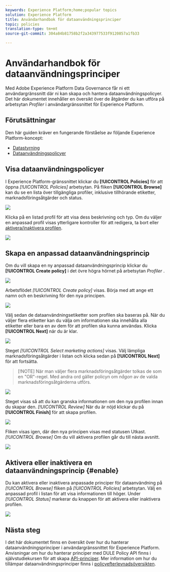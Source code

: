 ```yaml
---
keywords: Experience Platform;home;popular topics
solution: Experience Platform
title: Användarhandbok för dataanvändningsprinciper
topic: policies
translation-type: tm+mt
source-git-commit: 304a84b81758b2f2a343977533f9120857a1fb33

---
```



# Användarhandbok för dataanvändningsprinciper

Med Adobe Experience Platform Data Governance får ni ett användargränssnitt där ni kan skapa och hantera dataanvändningspolicyer. Det här dokumentet innehåller en översikt över de åtgärder du kan utföra på arbetsytan _Profiler_ i användargränssnittet för Experience Platform.

## Förutsättningar

Den här guiden kräver en fungerande förståelse av följande Experience Platform-koncept:

- [Datastyrning](../home.md)
- [Dataanvändningspolicyer](./overview.md)

## Visa dataanvändningspolicyer

I Experience Platform-gränssnittet klickar du **[!UICONTROL Policies]** för att öppna *[!UICONTROL Policies]* arbetsytan. På fliken **[!UICONTROL Browse]** kan du se en lista över tillgängliga profiler, inklusive tillhörande etiketter, marknadsföringsåtgärder och status.

![](../images/policies/browse-policies.png)

Klicka på en listad profil för att visa dess beskrivning och typ. Om du väljer en anpassad profil visas ytterligare kontroller för att redigera, ta bort eller [aktivera/inaktivera profilen](#enable).

![](../images/policies/policy-details.png)

## Skapa en anpassad dataanvändningsprincip

Om du vill skapa en ny anpassad dataanvändningsprincip klickar du **[!UICONTROL Create policy]** i det övre högra hörnet på arbetsytan *Profiler* .

![](../images/policies/create-policy-button.png)

Arbetsflödet *[!UICONTROL Create policy]* visas. Börja med att ange ett namn och en beskrivning för den nya principen.

![](../images/policies/create-policy-description.png)

Välj sedan de dataanvändningsetiketter som profilen ska baseras på. När du väljer flera etiketter kan du välja om informationen ska innehålla alla etiketter eller bara en av dem för att profilen ska kunna användas. Klicka **[!UICONTROL Next]** när du är klar.

![](../images/policies/add-labels.png)

Steget *[!UICONTROL Select marketing actions]* visas. Välj lämpliga marknadsföringsåtgärder i listan och klicka sedan på **[!UICONTROL Next]** för att fortsätta.

>[!NOTE] När man väljer flera marknadsföringsåtgärder tolkas de som en &quot;OR&quot;-regel. Med andra ord gäller policyn om _någon_ av de valda marknadsföringsåtgärderna utförs.

![](../images/policies/add-marketing-actions.png)

Steget visas så att du kan granska informationen om den nya profilen innan du skapar den. *[!UICONTROL Review]* När du är nöjd klickar du på **[!UICONTROL Finish]** för att skapa profilen.

![](../images/policies/policy-review.png)

Fliken visas igen, där den nya principen visas med statusen Utkast. *[!UICONTROL Browse]* Om du vill aktivera profilen går du till nästa avsnitt.

![](../images/policies/created-policy.png)

## Aktivera eller inaktivera en dataanvändningsprincip {#enable}

Du kan aktivera eller inaktivera anpassade principer för dataanvändning på *[!UICONTROL Browse]* fliken på *[!UICONTROL Policies]* arbetsytan. Välj en anpassad profil i listan för att visa informationen till höger. Under *[!UICONTROL Status]* markerar du knappen för att aktivera eller inaktivera profilen.

![](../images/policies/enable-policy.png)

## Nästa steg

I det här dokumentet finns en översikt över hur du hanterar dataanvändningsprinciper i användargränssnittet för Experience Platform. Anvisningar om hur du hanterar principer med DULE Policy API finns i självstudiekursen för att skapa [API-principer](./create.md). Mer information om hur du tillämpar dataanvändningsprinciper finns i [policyefterlevnadsöversikten](../enforcement/overview.md).